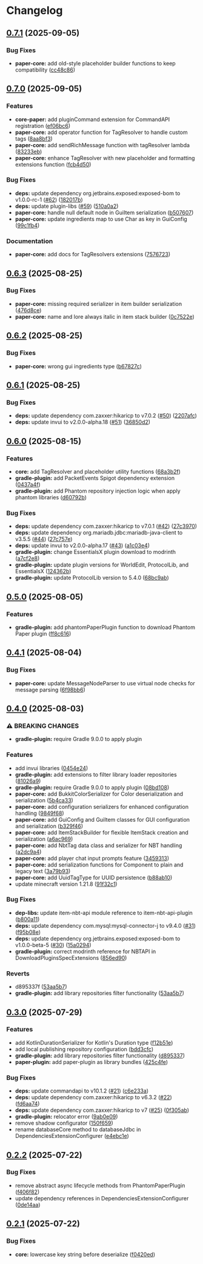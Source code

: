 # Changelog

## [0.7.1](https://github.com/tozydev/phantom/compare/v0.7.0...v0.7.1) (2025-09-05)


### Bug Fixes

* **paper-core:** add old-style placeholder builder functions to keep compatibility ([cc48c86](https://github.com/tozydev/phantom/commit/cc48c8620d943ba1f940cbdb89f8ac6a91f83656))

## [0.7.0](https://github.com/tozydev/phantom/compare/v0.6.3...v0.7.0) (2025-09-05)


### Features

* **core-paper:** add pluginCommand extension for CommandAPI registration ([ef06bc6](https://github.com/tozydev/phantom/commit/ef06bc6e112bb3f2205367c92d9158a0c179dae6))
* **paper-core:** add operator function for TagResolver to handle custom tags ([8aa8bf3](https://github.com/tozydev/phantom/commit/8aa8bf378a4bcbdebac99ade1527f33d0848e643))
* **paper-core:** add sendRichMessage function with tagResolver lambda ([83233eb](https://github.com/tozydev/phantom/commit/83233ebce12016583c4b0e7f506d482a6b4bce5c))
* **paper-core:** enhance TagResolver with new placeholder and formatting extensions function ([fcb4d50](https://github.com/tozydev/phantom/commit/fcb4d50ef30d5c98d4a7419d3c58a0d6345b83f9))


### Bug Fixes

* **deps:** update dependency org.jetbrains.exposed:exposed-bom to v1.0.0-rc-1 ([#62](https://github.com/tozydev/phantom/issues/62)) ([182017b](https://github.com/tozydev/phantom/commit/182017b6d91ce97971eb6840e6280b6f59d8a02d))
* **deps:** update plugin-libs ([#59](https://github.com/tozydev/phantom/issues/59)) ([510a0a2](https://github.com/tozydev/phantom/commit/510a0a23505ebeb2e2b56338fae8ccc4a47da060))
* **paper-core:** handle null default node in GuiItem serialization ([b507607](https://github.com/tozydev/phantom/commit/b507607fe61393daed5a30cf437cf6c7d8b04dfb))
* **paper-core:** update ingredients map to use Char as key in GuiConfig ([99c1fb4](https://github.com/tozydev/phantom/commit/99c1fb4be60c1f3cecc678f339d608c13c15b707))


### Documentation

* **paper-core:** add docs for TagResolvers extensions ([7576723](https://github.com/tozydev/phantom/commit/75767234e2ab5346e4afc058380fac91e7c3cace))

## [0.6.3](https://github.com/tozydev/phantom/compare/v0.6.2...v0.6.3) (2025-08-25)


### Bug Fixes

* **paper-core:** missing required serializer in item builder serialization ([476d8ce](https://github.com/tozydev/phantom/commit/476d8ce0405b29b760417dd72504f78d84e309e5))
* **paper-core:** name and lore always italic in item stack builder ([0c7522e](https://github.com/tozydev/phantom/commit/0c7522e19165847643341545f24df294ca68591f))

## [0.6.2](https://github.com/tozydev/phantom/compare/v0.6.1...v0.6.2) (2025-08-25)


### Bug Fixes

* **paper-core:** wrong gui ingredients type ([b67827c](https://github.com/tozydev/phantom/commit/b67827cbf3c4f4ce43eabb5ce6832c162b6e6295))

## [0.6.1](https://github.com/tozydev/phantom/compare/v0.6.0...v0.6.1) (2025-08-25)


### Bug Fixes

* **deps:** update dependency com.zaxxer:hikaricp to v7.0.2 ([#50](https://github.com/tozydev/phantom/issues/50)) ([2207afc](https://github.com/tozydev/phantom/commit/2207afcf113cb1fa83bd46005d65a8aa3c05574c))
* **deps:** update invui to v2.0.0-alpha.18 ([#51](https://github.com/tozydev/phantom/issues/51)) ([36850d2](https://github.com/tozydev/phantom/commit/36850d22a4cdb94a61829f344222007c92e36227))

## [0.6.0](https://github.com/tozydev/phantom/compare/v0.5.0...v0.6.0) (2025-08-15)


### Features

* **core:** add TagResolver and placeholder utility functions ([68a3b2f](https://github.com/tozydev/phantom/commit/68a3b2f378be88648b3ecac4e3eee646358e4283))
* **gradle-plugin:** add PacketEvents Spigot dependency extension ([0437a4f](https://github.com/tozydev/phantom/commit/0437a4f4900df0313f7727e0914705de0218f978))
* **gradle-plugin:** add Phantom repository injection logic when apply phantom libraries ([d60792b](https://github.com/tozydev/phantom/commit/d60792bcb856448800c83d36ff7f04802b86fa72))


### Bug Fixes

* **deps:** update dependency com.zaxxer:hikaricp to v7.0.1 ([#42](https://github.com/tozydev/phantom/issues/42)) ([27c3970](https://github.com/tozydev/phantom/commit/27c3970fc3d5cb52eb6a217e8f4052f2745e50ec))
* **deps:** update dependency org.mariadb.jdbc:mariadb-java-client to v3.5.5 ([#44](https://github.com/tozydev/phantom/issues/44)) ([27c757e](https://github.com/tozydev/phantom/commit/27c757e16abee20fb997e1b7a03321ccefc6fec1))
* **deps:** update invui to v2.0.0-alpha.17 ([#43](https://github.com/tozydev/phantom/issues/43)) ([a1c03e4](https://github.com/tozydev/phantom/commit/a1c03e4956159039463739a2ca0af6c0ce0c714e))
* **gradle-plugin:** change EssentialsX plugin download to modrinth ([a7cf2e8](https://github.com/tozydev/phantom/commit/a7cf2e87cdd3cef292f80aec61bff14a4ac1070d))
* **gradle-plugin:** update plugin versions for WorldEdit, ProtocolLib, and EssentialsX ([124362b](https://github.com/tozydev/phantom/commit/124362b456600791e6b839a85fb236ac786fdd54))
* **gradle-plugin:** update ProtocolLib version to 5.4.0 ([68bc9ab](https://github.com/tozydev/phantom/commit/68bc9ab44dfd440b75d35bf67746c7ef4e022a9f))

## [0.5.0](https://github.com/tozydev/phantom/compare/v0.4.1...v0.5.0) (2025-08-05)


### Features

* **gradle-plugin:** add phantomPaperPlugin function to download Phantom Paper plugin ([ff8c616](https://github.com/tozydev/phantom/commit/ff8c616007c65714515cf28691cd7ba8e4bbd2ea))

## [0.4.1](https://github.com/tozydev/phantom/compare/v0.4.0...v0.4.1) (2025-08-04)


### Bug Fixes

* **paper-core:** update MessageNodeParser to use virtual node checks for message parsing ([6f98bb6](https://github.com/tozydev/phantom/commit/6f98bb6b0479318300bcc8cab293294b9cabbd46))

## [0.4.0](https://github.com/tozydev/phantom/compare/v0.3.0...v0.4.0) (2025-08-03)


### ⚠ BREAKING CHANGES

* **gradle-plugin:** require Gradle 9.0.0 to apply plugin

### Features

* add invui libraries ([0454e24](https://github.com/tozydev/phantom/commit/0454e2469d347c714b260ee8c96d96ad74623f9e))
* **gradle-plugin:** add extensions to filter library loader repositories ([81026a9](https://github.com/tozydev/phantom/commit/81026a9a82cb8e555c550f8491fc64878513f419))
* **gradle-plugin:** require Gradle 9.0.0 to apply plugin ([08bd108](https://github.com/tozydev/phantom/commit/08bd10886736fca258e0943e5077ae2a7e413a58))
* **paper-core:** add BukkitColorSerializer for Color deserialization and serialization ([5b4ca33](https://github.com/tozydev/phantom/commit/5b4ca339303d8baa275b1e0608cceffaf8c1404f))
* **paper-core:** add configuration serializers for enhanced configuration handling ([9849f68](https://github.com/tozydev/phantom/commit/9849f68e84ef080d1b065cc5f495db447b6c7773))
* **paper-core:** add GuiConfig and GuiItem classes for GUI configuration and serialization ([b329f46](https://github.com/tozydev/phantom/commit/b329f462527a0e920ad3f135edf424ab3e9195da))
* **paper-core:** add ItemStackBuilder for flexible ItemStack creation and serialization ([a6ac969](https://github.com/tozydev/phantom/commit/a6ac96954c38277d9a26ea1eee8989b5927ca061))
* **paper-core:** add NbtTag data class and serializer for NBT handling ([a2dc9a4](https://github.com/tozydev/phantom/commit/a2dc9a4755215021fc3629b6f99d4f86d4781548))
* **paper-core:** add player chat input prompts feature ([3459313](https://github.com/tozydev/phantom/commit/34593134a4c98bc3d780e7925cdf0fd7fa52c19b))
* **paper-core:** add serialization functions for Component to plain and legacy text ([3a79b93](https://github.com/tozydev/phantom/commit/3a79b938c52ef00976b6ba01e084a19d87d75a59))
* **paper-core:** add UuidTagType for UUID persistence ([b88ab10](https://github.com/tozydev/phantom/commit/b88ab10550c131ff01a8607dac9f033f790c20ad))
* update minecraft version 1.21.8 ([91f32c1](https://github.com/tozydev/phantom/commit/91f32c1dcefdc7450a76bec33d919a47fbb1bf57))


### Bug Fixes

* **dep-libs:** update item-nbt-api module reference to item-nbt-api-plugin ([b800a11](https://github.com/tozydev/phantom/commit/b800a111d8b4fd27b5fd8b0296d7a0cf5e71287c))
* **deps:** update dependency com.mysql:mysql-connector-j to v9.4.0 ([#31](https://github.com/tozydev/phantom/issues/31)) ([f95b08e](https://github.com/tozydev/phantom/commit/f95b08ee103d83caa055b75ca2734ec83cea0c39))
* **deps:** update dependency org.jetbrains.exposed:exposed-bom to v1.0.0-beta-5 ([#30](https://github.com/tozydev/phantom/issues/30)) ([15a0294](https://github.com/tozydev/phantom/commit/15a02947c7b984b6f6ad91021298e405cf296fc4))
* **gradle-plugin:** correct modrinth reference for NBTAPI in DownloadPluginsSpecExtensions ([856ed90](https://github.com/tozydev/phantom/commit/856ed90455d3128130fe614a84fad5d6a6e04b28))


### Reverts

* d895337f ([53aa5b7](https://github.com/tozydev/phantom/commit/53aa5b703578090e078073e16990d027f674f6e1))
* **gradle-plugin:** add library repositories filter functionality ([53aa5b7](https://github.com/tozydev/phantom/commit/53aa5b703578090e078073e16990d027f674f6e1))

## [0.3.0](https://github.com/tozydev/phantom/compare/v0.2.2...v0.3.0) (2025-07-29)


### Features

* add KotlinDurationSerializer for Kotlin's Duration type ([f12b51e](https://github.com/tozydev/phantom/commit/f12b51e3c3eb104d1409a4e3651390f85d931fc9))
* add local publishing repository configuration ([bdd3cfc](https://github.com/tozydev/phantom/commit/bdd3cfcf9fffe0362b3d2af48d0c50a414d91c15))
* **gradle-plugin:** add library repositories filter functionality ([d895337](https://github.com/tozydev/phantom/commit/d895337f9b0ddfa469fa5fc3b6518db9b5d727e0))
* **paper-plugin:** add paper-plugin as library bundles ([425c4fe](https://github.com/tozydev/phantom/commit/425c4fe701ed1e9021b6d1201e7d01f269d268df))


### Bug Fixes

* **deps:** update commandapi to v10.1.2 ([#21](https://github.com/tozydev/phantom/issues/21)) ([c6e233a](https://github.com/tozydev/phantom/commit/c6e233a9653f643f857009619bcdbffb21e7c958))
* **deps:** update dependency com.zaxxer:hikaricp to v6.3.2 ([#22](https://github.com/tozydev/phantom/issues/22)) ([fd6aa74](https://github.com/tozydev/phantom/commit/fd6aa748825379563743d86bc4a3ff25bdb389a6))
* **deps:** update dependency com.zaxxer:hikaricp to v7 ([#25](https://github.com/tozydev/phantom/issues/25)) ([0f305ab](https://github.com/tozydev/phantom/commit/0f305ab91417636a94203d5fff28e51a3910dc44))
* **gradle-plugin:** relocator error ([9ab0e09](https://github.com/tozydev/phantom/commit/9ab0e09095e8f9f7f555c38afa88aafdcb25f33a))
* remove shadow configurator ([150f659](https://github.com/tozydev/phantom/commit/150f6595646c4fcfc6afa77d1b0f2848d1445972))
* rename databaseCore method to databaseJdbc in DependenciesExtensionConfigurer ([e4ebc1e](https://github.com/tozydev/phantom/commit/e4ebc1ea76016fb2df14cc75fc34c809cfc27634))

## [0.2.2](https://github.com/tozydev/phantom/compare/v0.2.1...v0.2.2) (2025-07-22)


### Bug Fixes

* remove abstract async lifecycle methods from PhantomPaperPlugin ([f406f82](https://github.com/tozydev/phantom/commit/f406f828d23a7fa12435351b4dc9eb63bcae1ba1))
* update dependency references in DependenciesExtensionConfigurer ([0de14aa](https://github.com/tozydev/phantom/commit/0de14aa115aacdc136248ee09f35d2722e796b3d))

## [0.2.1](https://github.com/tozydev/phantom/compare/v0.2.0...v0.2.1) (2025-07-22)


### Bug Fixes

* **core:** lowercase key string before deserialize ([f0420ed](https://github.com/tozydev/phantom/commit/f0420ed5208c059bd8851002512c7f81c8fbfbf2))
